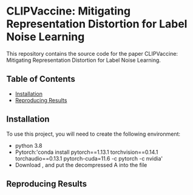 # CLIPVaccine: Mitigating Representation Distortion for Label Noise Learning
This repository contains the source code for the paper CLIPVaccine: Mitigating Representation Distortion for Label Noise Learning.
## Table of Contents  
- [Installation](#Installation)
- [Reproducing Results](#Reproducing-Results)
## Installation
To use this project, you will need to create the following environment:
- python 3.8
- Pytorch:'conda install pytorch==1.13.1 torchvision==0.14.1 torchaudio==0.13.1 pytorch-cuda=11.6 -c pytorch -c nvidia'
- Download , and put the decompressed A into the file
## Reproducing Results
